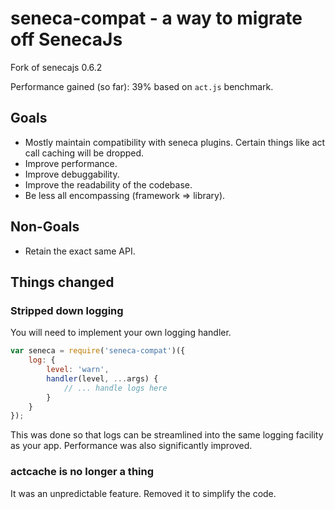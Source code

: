 # seneca-compat - a way to migrate off SenecaJs
Fork of senecajs 0.6.2

Performance gained (so far): 39% based on `act.js` benchmark.

## Goals
- Mostly maintain compatibility with seneca plugins. Certain things like act
call caching will be dropped.
- Improve performance.
- Improve debuggability.
- Improve the readability of the codebase.
- Be less all encompassing (framework => library).

## Non-Goals
- Retain the exact same API.

## Things changed

### Stripped down logging
You will need to implement your own logging handler.
```js
var seneca = require('seneca-compat')({
	log: {
		level: 'warn',
		handler(level, ...args) {
			// ... handle logs here
		}
	}
});
```

This was done so that logs can be streamlined into the same logging facility as
your app. Performance was also significantly improved.

### actcache is no longer a thing
It was an unpredictable feature. Removed it to simplify the code.
